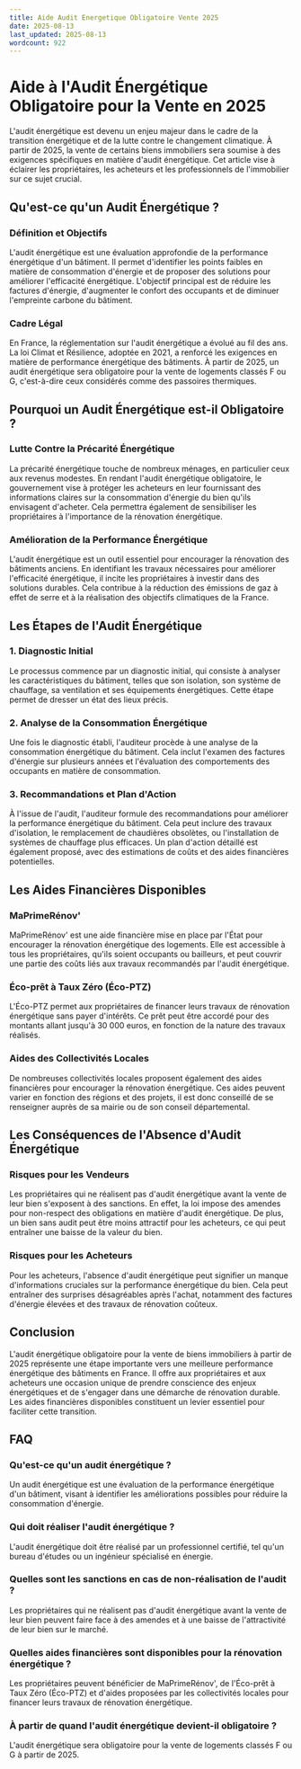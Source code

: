 ```yaml
---
title: Aide Audit Energetique Obligatoire Vente 2025
date: 2025-08-13
last_updated: 2025-08-13
wordcount: 922
---
```


# Aide à l'Audit Énergétique Obligatoire pour la Vente en 2025

L'audit énergétique est devenu un enjeu majeur dans le cadre de la transition énergétique et de la lutte contre le changement climatique. À partir de 2025, la vente de certains biens immobiliers sera soumise à des exigences spécifiques en matière d'audit énergétique. Cet article vise à éclairer les propriétaires, les acheteurs et les professionnels de l'immobilier sur ce sujet crucial.

## Qu'est-ce qu'un Audit Énergétique ?

### Définition et Objectifs

L'audit énergétique est une évaluation approfondie de la performance énergétique d'un bâtiment. Il permet d'identifier les points faibles en matière de consommation d'énergie et de proposer des solutions pour améliorer l'efficacité énergétique. L'objectif principal est de réduire les factures d'énergie, d'augmenter le confort des occupants et de diminuer l'empreinte carbone du bâtiment.

### Cadre Légal

En France, la réglementation sur l'audit énergétique a évolué au fil des ans. La loi Climat et Résilience, adoptée en 2021, a renforcé les exigences en matière de performance énergétique des bâtiments. À partir de 2025, un audit énergétique sera obligatoire pour la vente de logements classés F ou G, c'est-à-dire ceux considérés comme des passoires thermiques.

## Pourquoi un Audit Énergétique est-il Obligatoire ?

### Lutte Contre la Précarité Énergétique

La précarité énergétique touche de nombreux ménages, en particulier ceux aux revenus modestes. En rendant l'audit énergétique obligatoire, le gouvernement vise à protéger les acheteurs en leur fournissant des informations claires sur la consommation d'énergie du bien qu'ils envisagent d'acheter. Cela permettra également de sensibiliser les propriétaires à l'importance de la rénovation énergétique.

### Amélioration de la Performance Énergétique

L'audit énergétique est un outil essentiel pour encourager la rénovation des bâtiments anciens. En identifiant les travaux nécessaires pour améliorer l'efficacité énergétique, il incite les propriétaires à investir dans des solutions durables. Cela contribue à la réduction des émissions de gaz à effet de serre et à la réalisation des objectifs climatiques de la France.

## Les Étapes de l'Audit Énergétique

### 1. Diagnostic Initial

Le processus commence par un diagnostic initial, qui consiste à analyser les caractéristiques du bâtiment, telles que son isolation, son système de chauffage, sa ventilation et ses équipements énergétiques. Cette étape permet de dresser un état des lieux précis.

### 2. Analyse de la Consommation Énergétique

Une fois le diagnostic établi, l'auditeur procède à une analyse de la consommation énergétique du bâtiment. Cela inclut l'examen des factures d'énergie sur plusieurs années et l'évaluation des comportements des occupants en matière de consommation.

### 3. Recommandations et Plan d'Action

À l'issue de l'audit, l'auditeur formule des recommandations pour améliorer la performance énergétique du bâtiment. Cela peut inclure des travaux d'isolation, le remplacement de chaudières obsolètes, ou l'installation de systèmes de chauffage plus efficaces. Un plan d'action détaillé est également proposé, avec des estimations de coûts et des aides financières potentielles.

## Les Aides Financières Disponibles

### MaPrimeRénov'

MaPrimeRénov' est une aide financière mise en place par l'État pour encourager la rénovation énergétique des logements. Elle est accessible à tous les propriétaires, qu'ils soient occupants ou bailleurs, et peut couvrir une partie des coûts liés aux travaux recommandés par l'audit énergétique.

### Éco-prêt à Taux Zéro (Éco-PTZ)

L'Éco-PTZ permet aux propriétaires de financer leurs travaux de rénovation énergétique sans payer d'intérêts. Ce prêt peut être accordé pour des montants allant jusqu'à 30 000 euros, en fonction de la nature des travaux réalisés.

### Aides des Collectivités Locales

De nombreuses collectivités locales proposent également des aides financières pour encourager la rénovation énergétique. Ces aides peuvent varier en fonction des régions et des projets, il est donc conseillé de se renseigner auprès de sa mairie ou de son conseil départemental.

## Les Conséquences de l'Absence d'Audit Énergétique

### Risques pour les Vendeurs

Les propriétaires qui ne réalisent pas d'audit énergétique avant la vente de leur bien s'exposent à des sanctions. En effet, la loi impose des amendes pour non-respect des obligations en matière d'audit énergétique. De plus, un bien sans audit peut être moins attractif pour les acheteurs, ce qui peut entraîner une baisse de la valeur du bien.

### Risques pour les Acheteurs

Pour les acheteurs, l'absence d'audit énergétique peut signifier un manque d'informations cruciales sur la performance énergétique du bien. Cela peut entraîner des surprises désagréables après l'achat, notamment des factures d'énergie élevées et des travaux de rénovation coûteux.

## Conclusion

L'audit énergétique obligatoire pour la vente de biens immobiliers à partir de 2025 représente une étape importante vers une meilleure performance énergétique des bâtiments en France. Il offre aux propriétaires et aux acheteurs une occasion unique de prendre conscience des enjeux énergétiques et de s'engager dans une démarche de rénovation durable. Les aides financières disponibles constituent un levier essentiel pour faciliter cette transition.

## FAQ

### Qu'est-ce qu'un audit énergétique ?

Un audit énergétique est une évaluation de la performance énergétique d'un bâtiment, visant à identifier les améliorations possibles pour réduire la consommation d'énergie.

### Qui doit réaliser l'audit énergétique ?

L'audit énergétique doit être réalisé par un professionnel certifié, tel qu'un bureau d'études ou un ingénieur spécialisé en énergie.

### Quelles sont les sanctions en cas de non-réalisation de l'audit ?

Les propriétaires qui ne réalisent pas d'audit énergétique avant la vente de leur bien peuvent faire face à des amendes et à une baisse de l'attractivité de leur bien sur le marché.

### Quelles aides financières sont disponibles pour la rénovation énergétique ?

Les propriétaires peuvent bénéficier de MaPrimeRénov', de l'Éco-prêt à Taux Zéro (Éco-PTZ) et d'aides proposées par les collectivités locales pour financer leurs travaux de rénovation énergétique.

### À partir de quand l'audit énergétique devient-il obligatoire ?

L'audit énergétique sera obligatoire pour la vente de logements classés F ou G à partir de 2025.